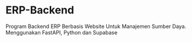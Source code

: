 # ERP-Backend
Program Backend ERP Berbasis Website Untuk Manajemen Sumber Daya. Menggunakan FastAPI, Python dan Supabase
